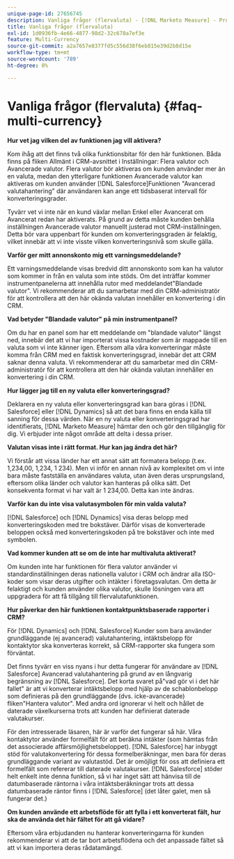 ```yaml
---
unique-page-id: 27656745
description: Vanliga frågor (flervaluta) - [!DNL Marketo Measure] - Produktdokumentation
title: Vanliga frågor (flervaluta)
exl-id: 1d0936fb-4e66-4877-98d2-32c678a7ef3e
feature: Multi-Currency
source-git-commit: a2a7657e8377fd5c556d38f6eb815e39d2b8d15e
workflow-type: tm+mt
source-wordcount: '789'
ht-degree: 0%

---
```


# Vanliga frågor (flervaluta) {#faq-multi-currency}

**Hur vet jag vilken del av funktionen jag vill aktivera?**

Kom ihåg att det finns två olika funktionsbitar för den här funktionen. Båda finns på fliken Allmänt i CRM-avsnittet i Inställningar: Flera valutor och Avancerade valutor. Flera valutor bör aktiveras om kunden använder mer än en valuta, medan den ytterligare funktionen Avancerade valutor kan aktiveras om kunden använder [!DNL Salesforce]Funktionen &quot;Avancerad valutahantering&quot; där användaren kan ange ett tidsbaserat intervall för konverteringsgrader.

Tyvärr vet vi inte när en kund växlar mellan Enkel eller Avancerat om Avancerat redan har aktiverats. På grund av detta måste kunden behålla inställningen Avancerade valutor manuellt justerad mot CRM-inställningen. Detta bör vara uppenbart för kunden om konverteringsgraden är felaktig, vilket innebär att vi inte visste vilken konverteringsnivå som skulle gälla.

**Varför ger mitt annonskonto mig ett varningsmeddelande?**

Ett varningsmeddelande visas bredvid ditt annonskonto som kan ha valutor som kommer in från en valuta som inte stöds. Om det inträffar kommer instrumentpanelerna att innehålla rutor med meddelandet&quot;Blandade valutor&quot;. Vi rekommenderar att du samarbetar med din CRM-administratör för att kontrollera att den här okända valutan innehåller en konvertering i din CRM.

**Vad betyder &quot;Blandade valutor&quot; på min instrumentpanel?**

Om du har en panel som har ett meddelande om &quot;blandade valutor&quot; längst ned, innebär det att vi har importerat vissa kostnader som är mappade till en valuta som vi inte känner igen. Eftersom alla våra konverteringar måste komma från CRM med en faktisk konverteringsgrad, innebär det att CRM saknar denna valuta. Vi rekommenderar att du samarbetar med din CRM-administratör för att kontrollera att den här okända valutan innehåller en konvertering i din CRM.

**Hur lägger jag till en ny valuta eller konverteringsgrad?**

Deklarera en ny valuta eller konverteringsgrad kan bara göras i [!DNL Salesforce] eller [!DNL Dynamics] så att det bara finns en enda källa till sanning för dessa värden. När en ny valuta eller konverteringsgrad har identifierats, [!DNL Marketo Measure] hämtar den och gör den tillgänglig för dig. Vi erbjuder inte något område att delta i dessa priser.

**Valutan visas inte i rätt format. Hur kan jag ändra det här?**

Vi förstår att vissa länder har ett annat sätt att formatera belopp (t.ex. 1,234,00, 1,234, 1 234). Men vi inför en annan nivå av komplexitet om vi inte bara måste fastställa en användares valuta, utan även deras ursprungsland, eftersom olika länder och valutor kan hanteras på olika sätt. Det konsekventa format vi har valt är 1 234,00. Detta kan inte ändras.

**Varför kan du inte visa valutasymbolen för min valda valuta?**

[!DNL Salesforce] och [!DNL Dynamics] visa deras belopp med konverteringskoden med tre bokstäver. Därför visas de konverterade beloppen också med konverteringskoden på tre bokstäver och inte med symbolen.

**Vad kommer kunden att se om de inte har multivaluta aktiverat?**

Om kunden inte har funktionen för flera valutor använder vi standardinställningen deras nationella valutor i CRM och ändrar alla ISO-koder som visar deras utgifter och intäkter i företagsvalutan. Om detta är felaktigt och kunden använder olika valutor, skulle lösningen vara att uppgradera för att få tillgång till flervalutafunktionen.

**Hur påverkar den här funktionen kontaktpunktsbaserade rapporter i CRM?**

För [!DNL Dynamics] och [!DNL Salesforce] Kunder som bara använder grundläggande (ej avancerad) valutahantering, intäktsbelopp för kontaktytor ska konverteras korrekt, så CRM-rapporter ska fungera som förväntat.

Det finns tyvärr en viss nyans i hur detta fungerar för användare av [!DNL Salesforce] Avancerad valutahantering på grund av en långvarig begränsning av [!DNL Salesforce]. Det korta svaret på&quot;vad gör vi i det här fallet&quot; är att vi konverterar intäktsbelopp med hjälp av de schablonbelopp som definieras på den grundläggande (dvs. icke-avancerade) fliken&quot;Hantera valutor&quot;. Med andra ord ignorerar vi helt och hållet de daterade växelkurserna trots att kunden har definierat daterade valutakurser.

För den intresserade läsaren, här är varför det fungerar så här. Våra kontaktytor använder formelfält för att beräkna intäkter (som hämtas från det associerade affärsmöjlighetsbeloppet). [!DNL Salesforce] har inbyggt stöd för valutakonvertering för dessa formelberäkningar, men bara för deras grundläggande variant av valutastöd. Det är omöjligt för oss att definiera ett formelfält som refererar till daterade valutakurser. [!DNL Salesforce] stöder helt enkelt inte denna funktion, så vi har inget sätt att hänvisa till de datumbaserade räntorna i våra intäktsberäkningar trots att dessa datumbaserade räntor finns i [!DNL Salesforce] (det låter galet, men så fungerar det.)

**Om kunden använde ett arbetsflöde för att fylla i ett konverterat fält, hur ska de använda det här fältet för att gå vidare?**

Eftersom våra erbjudanden nu hanterar konverteringarna för kunden rekommenderar vi att de tar bort arbetsflödena och det anpassade fältet så att vi kan importera deras rådatamängd.
